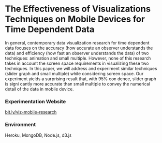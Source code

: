 # The Effectiveness of Visualizations Techniques on Mobile Devices for Time Dependent Data

In general, contemporary data visualization research for time dependent data focuses on the accuracy (how accurate an observer understands the data) and efficiency (how fast an observer understands the data) of two techniques: animation and small multiple. However, none of this research takes in account the screen space requirements in visualizing these two techniques. In this paper, we will address and experiment similar techniques (slider graph and small multiple) while considering screen space. Our experiment yields a surprising result that, with 95% con dence, slider graph is signi cantly more accurate than small multiple to convey the numerical detail of the data in mobile device.

### Experimentation Website 

[bit.ly/viz-mobile-research](http://bit.ly/viz-mobile-research)


### Environment

Heroku, MongoDB, Node.js, d3.js 


